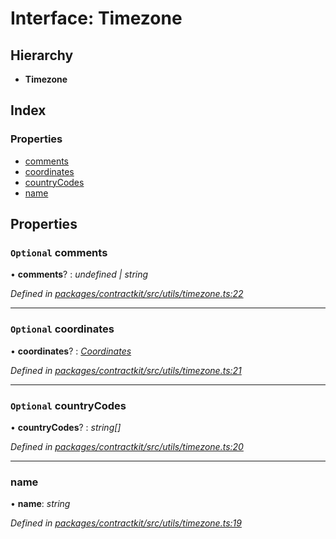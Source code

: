 # Interface: Timezone

## Hierarchy

* **Timezone**

## Index

### Properties

* [comments](_utils_timezone_.timezone.md#optional-comments)
* [coordinates](_utils_timezone_.timezone.md#optional-coordinates)
* [countryCodes](_utils_timezone_.timezone.md#optional-countrycodes)
* [name](_utils_timezone_.timezone.md#name)

## Properties

### `Optional` comments

• **comments**? : *undefined | string*

*Defined in [packages/contractkit/src/utils/timezone.ts:22](https://github.com/celo-org/celo-monorepo/blob/master/packages/contractkit/src/utils/timezone.ts#L22)*

___

### `Optional` coordinates

• **coordinates**? : *[Coordinates](_utils_timezone_.coordinates.md)*

*Defined in [packages/contractkit/src/utils/timezone.ts:21](https://github.com/celo-org/celo-monorepo/blob/master/packages/contractkit/src/utils/timezone.ts#L21)*

___

### `Optional` countryCodes

• **countryCodes**? : *string[]*

*Defined in [packages/contractkit/src/utils/timezone.ts:20](https://github.com/celo-org/celo-monorepo/blob/master/packages/contractkit/src/utils/timezone.ts#L20)*

___

###  name

• **name**: *string*

*Defined in [packages/contractkit/src/utils/timezone.ts:19](https://github.com/celo-org/celo-monorepo/blob/master/packages/contractkit/src/utils/timezone.ts#L19)*
